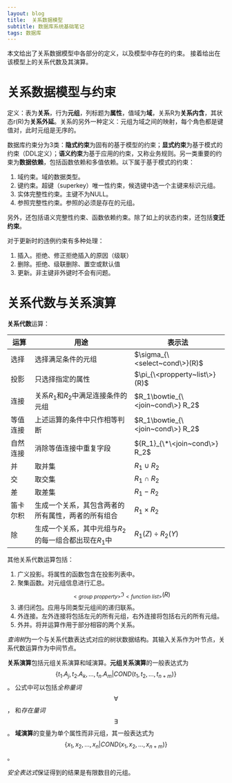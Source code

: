 ```yaml
---
layout: blog
title:  关系数据模型
subtitle: 数据库系统基础笔记
tags: 数据库
---
```


本文给出了关系数据模型中各部分的定义，以及模型中存在的约束。
接着给出在该模型上的关系代数及其演算。

<!--more-->

# 关系数据模型与约束

定义：表为**关系**，行为**元组**，列标题为**属性**，值域为**域**，关系R为**关系内含**，其状态r(R)为**关系外延**。关系的另外一种定义：元组为域之间的映射，每个角色都是键值对，此时元组是无序的。

数据库约束分为3类：**隐式约束**为固有的基于模型的约束；**显式约束**为基于模式的约束（DDL定义）；**语义约束**为基于应用的约束，又称业务规则。另一类重要的约束为**数据依赖**，包括函数依赖和多值依赖。以下属于基于模式的约束：

1. 域约束。域的数据类型。
2. 键约束。超键（superkey）唯一性约束，候选键中选一个主键来标识元组。
3. 实体完整性约束。主键不为NULL。
4. 参照完整性约束。参照的必须是存在的元组。

另外，还包括语义完整性约束、函数依赖约束。除了如上的状态约束，还包括**变迁约束**。

对于更新时的违例约束有多种处理：

1. 插入。拒绝、修正拒绝插入的原因（级联）
2. 删除。拒绝、级联删除、置空或默认值
3. 更新。非主键非外键时不会有问题。

# 关系代数与关系演算

**关系代数**运算：

运算 | 用途 | 表示法
--- | --- | ---
选择 | 选择满足条件的元组 | $\sigma_{\<select~cond\>}(R)$
投影 | 只选择指定的属性   | $\pi_{\<propperty~list\>}(R)$
连接 | 关系$R_1$和$R_2$中满足连接条件的元组 | $R_1\bowtie_{\<join~cond\>} R_2$
等值连接 | 上述运算的条件中只作相等判断 | $R_1\bowtie_{\<join~cond\>} R_2$
自然连接 | 消除等值连接中重复字段 | ${R_1}_{\*\<join~cond\>} R_2$
并  | 取并集 | $R_1\cup R_2$
交  | 取交集 | $R_1\cap R_2$
差  | 取差集 | $R_1 - R_2$
笛卡尔积 | 生成一个关系，其包含两者的所有属性，两者的所有组合 | $R_1 \times R_2$
除 | 生成一个关系，其中元组与$R_2$的每一组合都出现在$R_1$中 | $R_1(Z) \div R_2(Y)$

其他关系代数运算包括：

1. 广义投影。将属性的函数包含在投影列表中。
2. 聚集函数。对元组信息进行汇总。$$_{<group~propperty>}\Im_{<function~list>}(R)$$
3. 递归闭包。应用与同类型元组间的递归联系。
4. 外连接。左外连接将包括左元的所有元组，右外连接将包括右元的所有元组。
5. 外并。将并运算作用于部分相容的两个关系。

*查询树*为一个与关系代数表达式对应的树状数据结构。其输入关系作为叶节点，关系代数运算作为中间节点。

**关系演算**包括元组关系演算和域演算。**元组关系演算**的一般表达式为
$$\{t_1.A_j, t_2.A_k, ..., t_n.A_m|COND(t_1, t_2, ...,t_{n+m})\}$$。
公式中可以包括*全称量词*
$$\forall$$，
和*存在量词*
$$\exists$$。
**域演算**的变量为单个属性而非元组，其一般表达式为
$$\{x_1,x_2,...,x_n | COND(x_1,x_2,...,x_{n+m})\}$$。

*安全表达式*保证得到的结果是有限数目的元组。

